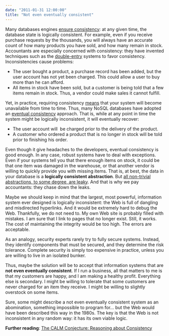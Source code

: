 ```yaml
---
date: "2011-01-31 12:00:00"
title: "Not even eventually consistent"
---
```




Many databases engines [ensure consistency](https://en.wikipedia.org/wiki/Database_consistency#Consistency): at any given time, the database state is logically consistent. For example, even if you receive purchase requests by the thousands, you will always have an accurate count of how many products you have sold, and how many remain in stock. Accountants are especially concerned with consistency: they have invented techniques such as the [double-entry](https://en.wikipedia.org/wiki/Double-entry) systems to favor consistency. Inconsistencies cause problems:

- The user bought a product, a purchase record has been added, but the user account has not yet been charged. This could allow a user to buy more than he can afford.
- All items in stock have been sold, but a customer is being told that a few items remain in stock. Thus, a vendor could make sales it cannot fulfill.


Yet, in practice, requiring consistency [means](https://en.wikipedia.org/wiki/CAP_theorem) that your system will become unavailable from time to time. Thus, many NoSQL databases have adopted an [eventual consistency](https://en.wikipedia.org/wiki/Eventual_consistency) approach. That is, while at any point in time the system might be logically inconsistent, it will eventually recover:

- The user account will  be charged prior to the delivery of the product.
- A customer who ordered a product that is no longer in stock will be told prior to finishing his order.


Even though it give headaches to the developers, eventual consistency is good enough. In any case, robust systems have to deal with exceptions. Even if your systems tell you that there enough items on stock, it could be that one item was damaged in the warehouse, or that another vendor is willing to quickly provide you with missing items. That is, at best, the data in your database is a __logically consistent abstraction__. But [all non-trivial abstractions, to some degree, are leaky](https://en.wikipedia.org/wiki/Leaky_abstraction). And that is why we pay accountants: they chase down the leaks.

Maybe we should keep in mind that the largest, most powerful, information system ever designed is logically inconsistent: the Web is full of dangling and misdirected hyperlinks. And it would be extremely hard to debug the Web. Thankfully, we do not need to. My own Web site is probably filled with mistakes. I am sure that I link to pages that no longer exist. Still, it works. The cost of maintaining the integrity would be too high. The errors are acceptable.

As an analogy, security experts rarely try to fully secure systems. Instead, they identify components that must be secured, and they determine the risk tolerance. Complete security is simply too expensive in practice, unless you are willing to live in an isolated bunker.

Thus, maybe the solution will be to accept that information systems that are __not even eventually consistent__. If I run a business, all that matters to me is that my customers are happy, and I am making a healthy profit. Everything else is secondary. I might be willing to tolerate that some customers are never charged for an item they receive. I might be willing to slightly overstock on some items.

Sure, some might describe a not even eventually consistent system as an abomination, something impossible to program for&hellip; but the Web would have been described this way in the 1980s. The key is that the Web is not inconsistent in any random way: it has its own viable logic.

__Further reading__: [The CALM Conjecture: Reasoning about Consistency](https://databeta.wordpress.com/2010/10/28/the-calm-conjecture-reasoning-about-consistency/)

